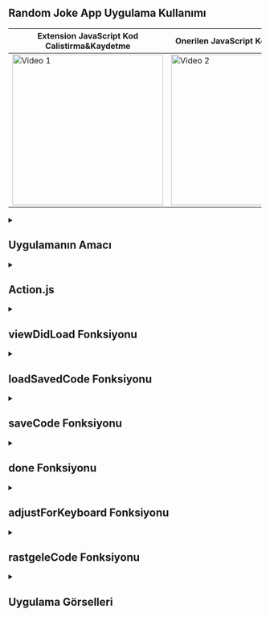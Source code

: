 ## Random Joke App Uygulama Kullanımı
| Extension JavaScript Kod Calistirma&Kaydetme | Onerilen JavaScript Kodu Calistirma | Canli JavaScript Kodu Yazimi |
|---------|---------|---------|
| <img src="https://github.com/user-attachments/assets/6875008f-690c-41cf-ae88-ad5d3e61a19a" alt="Video 1" width="300"/> | <img src="https://github.com/user-attachments/assets/5e86a67f-e95e-4ae4-9374-ddaf80849291" alt="Video 2" width="300"/> | <img src="https://github.com/user-attachments/assets/7f0a3e5b-ab21-44fe-ae62-d64d57877792" alt="Video 3" width="300"/> |


 <details>
    <summary><h2>Uygulamanın Amacı</h2></summary>
    Proje Amacı
   Bu projede, bir iOS Eylem Uzantısı uygulaması olarak geliştirilmiş. Amacı, kullanıcının bulunduğu web sayfasında JavaScript çalıştırmasına olanak tanımak. Kullanıcı, uygulamanın arayüzünden JavaScript kodu girebilir ve bu kodu sayfada çalıştırabilir. Ek olarak, kullanıcı belirli bir site için yazdığı JavaScript kodunu kaydedebilir ve siteye tekrar girdiğinde otomatik olarak bu kodun yüklenmesini sağlayabilir. Şimdi kodun her bölümünün işlevini açıklayalım:
  </details>  



  <details>
    <summary><h2>Action.js</h2></summary>
    Kod, şu iki temel işlevi gerçekleştirir:
    Sayfanın Bilgilerini Almak: Sayfanın URL'sini ve başlığını (title) alır ve bu bilgileri, iOS tarafında kullanılmak üzere gönderir.
    Özel JavaScript Kodunu Çalıştırmak: Kullanıcının belirlediği JavaScript kodunu, ilgili web sayfası üzerinde çalıştırır. Bu işlem, kullanıcının sayfa üzerinde dinamik olarak özel işlemler yapmasına imkan tanır
    run fonksiyonu, uzantı çalıştırıldığında aktif hale gelir. Bu fonksiyonun görevi:
    Tarayıcıdaki aktif sayfanın URL ve başlık bilgilerini almak.
    Bu bilgileri bir sözlük/dictionary olarak iOS uzantısına iletmek. parameters.completionFunction bu verileri göndermek için kullanılır.
    Bu veriler daha sonra uzantıda görüntüleme veya başka işlemler için kullanılabilir
    finalize fonksiyonu, kullanıcının tanımladığı özel JavaScript kodunu çalıştırmak için kullanılır:
    customJavaScript adlı bir parametre bekler. Bu, uzantı arayüzünden alınan özel JavaScript kodudur.
    eval(customJavaScript) ifadesi ile bu kod, web sayfası üzerinde çalıştırılır.
    eval fonksiyonu, dinamik olarak JavaScript kodu çalıştırır; burada dikkat edilmesi gereken, kodun güvenilir bir kaynaktan alınması gerektiğidir, aksi takdirde güvenlik riskleri oluşabilir
    
    ```
       var Action = function() {};

     Action.prototype = {

     run: function(parameters) {
    parameters.completionFunction({"URL": document.URL, "title": document.title });
    },

    finalize: function(parameters) {
    var customJavaScript = parameters["customJavaScript"];
    eval(customJavaScript);
    }

    };

    var ExtensionPreprocessingJS = new Action

    ```
  </details> 

  <details>
    <summary><h2>viewDidLoad Fonksiyonu</h2></summary>
    viewDidLoad: Uygulamanın yüklendiği anda çağrılan fonksiyondur.
    Sağ üst köşeye "done" (tamamla) butonu ve "save" (kaydet) butonu eklenmiştir. "done" butonu JavaScript kodunu çalıştırır, "save" butonu ise kullanıcının girdiği JavaScript kodunu kaydeder.
    Sol üst köşeye ise rastgele kod önerileri sunan bir buton eklenmiştir.
    NotificationCenter: Klavyenin ekranı kapatmaması için bir gözlemci eklenmiştir. Klavye açıldığında veya kapandığında adjustForKeyboard fonksiyonu çağrılır.
    extensionContext: Kullanıcının bulunduğu sayfanın başlığı (pageTitle) ve URL'si (pageUrl) alınır ve title alanına atanır.
    loadSavedCode(): Kaydedilmiş bir JavaScript kodu varsa script alanına yükler.

    
    ```
      override func viewDidLoad() {
    super.viewDidLoad()
    navigationItem.rightBarButtonItem = UIBarButtonItem(barButtonSystemItem: .done, target: self, action: #selector(done))
    
    let saveButton = UIBarButtonItem(barButtonSystemItem: .save, target: self, action: #selector(saveCode))
    navigationItem.rightBarButtonItems = [navigationItem.rightBarButtonItem!, saveButton]
    
    navigationItem.leftBarButtonItem = UIBarButtonItem(barButtonSystemItem: UIBarButtonItem.SystemItem.add, target: self, action: #selector(rastgeleCode))
    
    let notificationCenter = NotificationCenter.default
    notificationCenter.addObserver(self, selector: #selector(adjustForKeyboard), name: UIResponder.keyboardWillHideNotification, object: nil)
    notificationCenter.addObserver(self, selector: #selector(adjustForKeyboard), name: UIResponder.keyboardWillChangeFrameNotification, object: nil)
    
    if let inputItem = extensionContext?.inputItems.first as? NSExtensionItem {
        if let itemProvider = inputItem.attachments?.first {
            itemProvider.loadItem(forTypeIdentifier: kUTTypePropertyList as String) { [weak self] (dict, error) in
                guard let itemDictionary = dict as? NSDictionary else { return }
                guard let javaScriptValues = itemDictionary[NSExtensionJavaScriptPreprocessingResultsKey] as? NSDictionary else { return }
                
                
                self?.pageTitle = javaScriptValues["title"] as? String ?? ""
                self?.pageUrl = javaScriptValues["URL"] as? String ?? ""
                
                DispatchQueue.main.async {
                    self?.title = self?.pageTitle
                    self?.loadSavedCode()
                }
            }
        }
    }
    }



    ```
  </details> 

  <details>
    <summary><h2>loadSavedCode Fonksiyonu</h2></summary>
    loadSavedCode(): Bu fonksiyon, UserDefaults'tan geçerli URL ile ilişkili kaydedilmiş JavaScript kodunu alır ve script alanına yükler
    
    ```
        func loadSavedCode() {
    if let savedCode = UserDefaults.standard.string(forKey: pageUrl) {
        script.text = savedCode
    }
    }




    
    ```
  </details> 


  <details>
    <summary><h2>saveCode Fonksiyonu</h2></summary>
    saveCode(): Bu fonksiyon, pageUrl boş değilse kullanıcının girdiği JavaScript kodunu UserDefaults'a kaydeder.
    Kayıt işlemi başarıyla tamamlandığında, kullanıcıya "Başarıyla Kaydedildi" mesajı gösterilir.
    
    ```

    @objc func saveCode() {
    guard !pageUrl.isEmpty else { return }
    UserDefaults.standard.set(script.text, forKey: pageUrl)
    
    let alert = UIAlertController(title: "Başarıyla Kaydedildi", message: "Kodunuz bu site için kaydedildi.", preferredStyle: .alert)
    alert.addAction(UIAlertAction(title: "Tamam", style: .default))
    present(alert, animated: true)
    }



    ```
  </details> 

  <details>
    <summary><h2>done Fonksiyonu</h2></summary>
    done(): Bu fonksiyon, kullanıcının girdiği JavaScript kodunu alır ve uzantının içinde bulunduğu web sayfasında çalıştırmak için hazırlar.
    extensionContext?.completeRequest(): Kodun çalıştırılmasını sağlar ve uzantıyı kapatır.
    
    ```
            @IBAction func done() {
    let item = NSExtensionItem()
    let argument: NSDictionary = ["customJavaScript": script.text]
    let webDictionary: NSDictionary = [NSExtensionJavaScriptFinalizeArgumentKey: argument ]
    let customJavaScript = NSItemProvider(item: webDictionary, typeIdentifier: kUTTypePropertyList as String)
    item.attachments = [customJavaScript]
    extensionContext?.completeRequest(returningItems: [item])
    }



    ```
  </details> 

  <details>
    <summary><h2>adjustForKeyboard Fonksiyonu</h2></summary>
    adjustForKeyboard(): Bu fonksiyon klavye açıldığında veya kapandığında metin kutusunun (script) görünürlüğünü ve kaydırma ayarlarını düzenler.
    
    ```
       @objc func adjustForKeyboard(notification: Notification) {
    guard let keyboardValue = notification.userInfo?[UIResponder.keyboardFrameEndUserInfoKey] as? NSValue else { return }
    
    let keyboardScreenEndFrame = keyboardValue.cgRectValue
    let keyboardViewEndFrame = view.convert(keyboardScreenEndFrame, from: view.window)
    
    if notification.name == UIResponder.keyboardWillHideNotification {
        script.contentInset = .zero
    } else {
        script.contentInset = UIEdgeInsets(top: 0, left: 0, bottom: keyboardViewEndFrame.height - view.safeAreaInsets.bottom, right: 0)
    }
    
    script.scrollIndicatorInsets = script.contentInset
    let selectedRange = script.selectedRange
    script.scrollRangeToVisible(selectedRange)
    }




    ```
  </details> 
  <details>
    <summary><h2>rastgeleCode Fonksiyonu</h2></summary>
    rastgeleCode(): Kullanıcıya rastgele JavaScript kodu önerileri sunan bir fonksiyondur. Kullanıcı bu kodları seçerek script alanına otomatik olarak ekleyebilir.
    İki seçenek sunulur:
    "Sayfada Yavaşça Aşağı Kaydırma": Arka plan rengini sürekli değiştiren bir kod ekler.
    "Yavaş Yavaş Kaybolma Efekti": Sayfanın yavaş yavaş kaybolmasını sağlayan bir kod ekler.
    
    ```
       @objc func rastgeleCode(){
    let ac = UIAlertController(title: "Sizin icin Öneri", message: "Assagida rastegele onerilen JavaScript kodlariyla yapabilceklerinizi deneyimleyebilirsiniz", preferredStyle: .alert)
    
    ac.addAction(UIAlertAction(title: "Sayfada Yavaşça Aşağı Kaydırma", style: .default, handler: { action in
        self.script.text = "setInterval(() => { document.body.style.backgroundColor = \"#\" + Math.floor(Math.random()*16777215).toString(16); }, 1000);"
    }))
    
    ac.addAction(UIAlertAction(title: "Yavaş Yavaş Kaybolma Efekti", style: .default, handler: { action in
        self.script.text = """
                           var opacity = 1;
                         setInterval(() => {
                        if (opacity > 0) {
                          opacity -= 0.05;
                         document.body.style.opacity = opacity;
                           }
                        }, 100);
                       """
    }))
    
    present(ac, animated: true)
    }





    ```
  </details> 

<details>
    <summary><h2>Uygulama Görselleri </h2></summary>
    
    
 <table style="width: 100%;">
    <tr>
        <td style="text-align: center; width: 16.67%;">
            <h4 style="font-size: 14px;">Extension Gorunum</h4>
            <img src="https://github.com/user-attachments/assets/cbe2ef11-06b9-4a3d-be2f-7bee78de26ec" style="width: 100%; height: auto;">
        </td>
        <td style="text-align: center; width: 16.67%;">
            <h4 style="font-size: 14px;">Extension JavaScript Kodu yazma<</h4>
            <img src="https://github.com/user-attachments/assets/ada9b992-b29a-4a84-b6dc-2e33155483ab" style="width: 100%; height: auto;">
        </td>
              <td style="text-align: center; width: 16.67%;">
            <h4 style="font-size: 14px;">Extension JavaScript Kodu Kaydetme<</h4>
            <img src="https://github.com/user-attachments/assets/958424c0-cbcd-464e-b09c-8da3cb187cee" style="width: 100%; height: auto;">
        </td>
              <td style="text-align: center; width: 16.67%;">
            <h4 style="font-size: 14px;">Extension JavaScript Kod Onerisi<</h4>
            <img src="https://github.com/user-attachments/assets/7653a111-af0a-4a34-932d-7406279581ba" style="width: 100%; height: auto;">
        </td>
    </tr>
</table>
  </details> 
